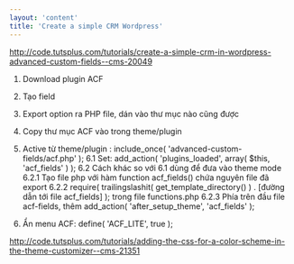 ```yaml
---
layout: 'content'
title: 'Create a simple CRM Wordpress'
---
```


http://code.tutsplus.com/tutorials/create-a-simple-crm-in-wordpress-advanced-custom-fields--cms-20049

1. Download plugin ACF
2. Tạo field
3. Export option ra PHP file, dán vào thư mục nào cũng được
4. Copy thư mục ACF vào trong theme/plugin
5. Active từ theme/plugin : include_once( 'advanced-custom-fields/acf.php' );
6.1 Set: add_action( 'plugins_loaded', array( $this, 'acf_fields' ) ); 
6.2 Cách khác so với 6.1 dùng để đưa vào theme mode
    6.2.1 Tạo file php với hàm function acf_fields() chứa nguyên file đã export
    6.2.2 require( trailingslashit( get_template_directory() ) . [đường dẫn tới file acf_fields] ); trong file functions.php
    6.2.3 Phía trên đầu file acf-fields, thêm add_action( 'after_setup_theme', 'acf_fields' );   

3. Ẩn menu ACF: define( 'ACF_LITE', true );

http://code.tutsplus.com/tutorials/adding-the-css-for-a-color-scheme-in-the-theme-customizer--cms-21351
